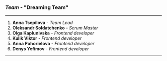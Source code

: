 ### *Team* - "Dreaming Team"
---
1. **Anna Tsepilova** - *Team Lead*
2. **Oleksandr Soldatchenko** - *Scrum Master*
3. **Olga Kaplunivska** - *Frontend developer*
4. **Kulik Viktor** - *Frontend developer*
5. **Anna Pohorielova** - *Frontend developer*
6. **Denys Yefimov** - *Frontend developer*
---

